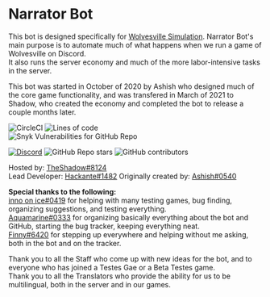 # Narrator Bot

This bot is designed specifically for [Wolvesville Simulation](https://wovsimulation.xyz). Narrator Bot's main purpose is to automate much of what happens when we run a game of Wolvesville on Discord.  
It also runs the server economy and much of the more labor-intensive tasks in the server.

This bot was started in October of 2020 by Ashish who designed much of the core game functionality, and was transfered in March of 2021 to Shadow, who created the economy and completed the bot to release a couple months later.

![CircleCI](https://img.shields.io/circleci/build/github/wwosimulation/Narrator-bot?style=for-the-badge) ![Lines of code](https://img.shields.io/tokei/lines/github/wwosimulation/Narrator-bot?style=for-the-badge)  
![Snyk Vulnerabilities for GitHub Repo](https://img.shields.io/snyk/vulnerabilities/github/wwosimulation/Narrator-bot?style=for-the-badge)

<!-- [![CodeFactor](https://www.codefactor.io/repository/github/wwosimulation/narrator-bot/badge)](https://www.codefactor.io/repository/github/wwosimulation/narrator-bot).       -->

[![Discord](https://img.shields.io/discord/465795320526274561?logo=discord&style=for-the-badge)](https://discord.gg/rwhZGbjPuN) ![GitHub Repo stars](https://img.shields.io/github/stars/wwosimulation/Narrator-bot?logo=github&style=for-the-badge) ![GitHub contributors](https://img.shields.io/github/contributors/wwosimulation/Narrator-bot?style=for-the-badge)

Hosted by: [TheShadow#8124](https://github.com/thewilloftheshadow)  
Lead Developer: [Hackante#1482](https://github.com/hackante)
Originally created by: [Ashish#0540](https://github.com/3061LRTAGSPKJMORMRT)

**Special thanks to the following:**  
[inno on ice#0419](https://github.com/inno14) for helping with many testing games, bug finding, organizing suggestions, and testing everything.  
[Aquamarine#0333](https://github.com/sampadap03) for organizing basically everything about the bot and GitHub, starting the bug tracker, keeping everything neat.  
[Finny#6420](https://github.com/FinnyMarigold58) for stepping up everywhere and helping without me asking, both in the bot and on the tracker.

Thank you to all the Staff who come up with new ideas for the bot, and to everyone who has joined a Testes Gae or a Beta Testes game.  
Thank you to all the Translators who provide the ability for us to be multilingual, both in the server and in our games.

